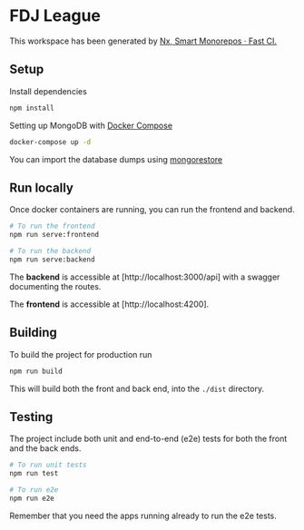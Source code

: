 # FDJ League

This workspace has been generated by [Nx, Smart Monorepos · Fast CI.](https://nx.dev)

## Setup

Install dependencies

```sh
npm install
```

Setting up MongoDB with [Docker Compose](https://docs.docker.com/compose/)

```sh
docker-compose up -d
```

You can import the database dumps using [mongorestore](https://www.mongodb.com/docs/database-tools/mongorestore/)

## Run locally

Once docker containers are running, you can run the frontend and backend.

```sh
# To run the frontend
npm run serve:frontend

# To run the backend
npm run serve:backend
```

The **backend** is accessible at [http://localhost:3000/api] with a swagger documenting the routes.

The **frontend** is accessible at [http://localhost:4200].

## Building

To build the project for production run

```sh
npm run build
```

This will build both the front and back end, into the `./dist` directory.

## Testing

The project include both unit and end-to-end (e2e) tests for both the front and the back ends.

```sh
# To run unit tests
npm run test

# To run e2e
npm run e2e
```

Remember that you need the apps running already to run the e2e tests.
